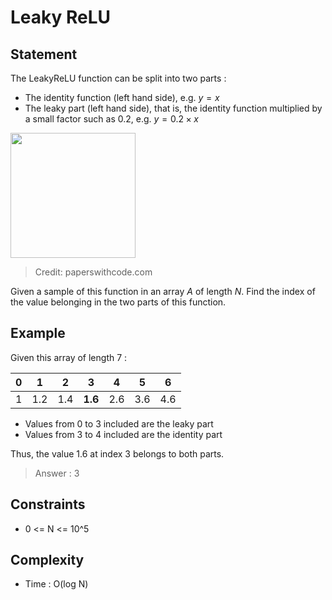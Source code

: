 # Leaky ReLU
## Statement
The LeakyReLU function can be split into two parts :
- The identity function (left hand side), e.g. $y = x$
- The leaky part (left hand side), that is, the identity function multiplied by a small factor such as 0.2, e.g. $y = 0.2 \times x$

<img width="200px" height="200px" src="https://production-media.paperswithcode.com/methods/Screen_Shot_2020-05-25_at_3.09.45_PM.png" />

> Credit: paperswithcode.com

Given a sample of this function in an array $A$ of length $N$.
Find the index of the value belonging in the two parts of this function.

## Example
Given this array of length 7 :

| 0   | 1   | 2   | 3       | 4   | 5   | 6   |
| --- | --- | --- | ------- | --- | --- | --- |
| 1   | 1.2 | 1.4 | **1.6** | 2.6 | 3.6 | 4.6 |

- Values from 0 to 3 included are the leaky part
- Values from 3 to 4 included are the identity part

Thus, the value 1.6 at index 3 belongs to both parts.

> Answer : 3

## Constraints
- 0 <= N <= 10^5

## Complexity
- Time : O(log N)
